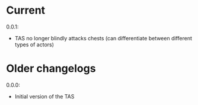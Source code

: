 # Current

0.0.1:
* TAS no longer blindly attacks chests (can differentiate between different types of actors)

# Older changelogs

0.0.0:
* Initial version of the TAS
